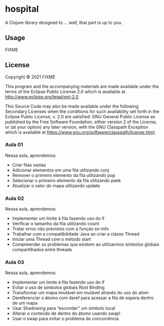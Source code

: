 # hospital

A Clojure library designed to ... well, that part is up to you.

## Usage

FIXME

## License

Copyright © 2021 FIXME

This program and the accompanying materials are made available under the
terms of the Eclipse Public License 2.0 which is available at
http://www.eclipse.org/legal/epl-2.0.

This Source Code may also be made available under the following Secondary
Licenses when the conditions for such availability set forth in the Eclipse
Public License, v. 2.0 are satisfied: GNU General Public License as published by
the Free Software Foundation, either version 2 of the License, or (at your
option) any later version, with the GNU Classpath Exception which is available
at https://www.gnu.org/software/classpath/license.html.

### Aula 01
Nessa aula, aprendemos:

- Criar filas vazias
- Adicionar elementos em uma fila utilizando conj
- Remover o primeiro elemento da fila utilizando pop
- Selecionar o primeiro elemento da fila utilizando peek
- Atualizar o valor do mapa utilizando update


### Aula 02

Nessa aula, aprendemos:

- Implementar um limite à fila fazendo uso do if
- Verificar o tamanho da fila utilizando count
- Tratar erros não previstos com a função ex-info
- Trabalhar com a compatibilidade Java ao criar a classe Thread
- Iniciar uma Thread com o método start
- Compreender os problemas que existem ao utilizarmos símbolos globais compartilhados entre threads

### Aula 03

Nessa aula, aprendemos:

- Implementar um limite à fila fazendo uso do if
- Evitar o uso de símbolos globais Root Binding
- Transformar um mapa imutável em mutável através do uso do atom
- Dereferenciar o átomo com deref para acessar a fila de espera dentro de um mapa
- Usar Shadowing para “esconder” um símbolo local
- Alterar o conteúdo de dentro do átomo usando swap!
- Usar o swap para evitar o problema de concorrência